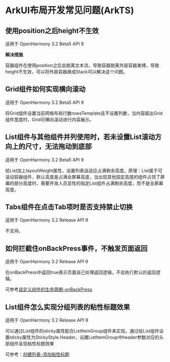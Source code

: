 # ArkUI布局开发常见问题(ArkTS)

## 使用position之后height不生效

适用于 OpenHarmony 3.2 Beta5  API 9

**解决措施**

容器组件在使用position之后会脱离文本流，导致容器脱离外层容器束缚，导致height不生效，可以将外层容器换成Stack可以解决这个问题。

## Grid组件如何实现横向滚动

适用于 OpenHarmony 3.2 Beta5  API 9

将Grid组件设置当前网格布局行数rowsTemplate且不设置列数，当内容超出Grid组件宽度时，Grid可横向滚动进行内容展示。

## List组件与其他组件并列使用时，若未设置List滚动方向上的尺寸，无法拖动到底部

适用于 OpenHarmony 3.2 Beta5  API 9

给List加上layoutWeight属性，设置列表自适应占满剩余高度。原理：List属于可滚动容器组件，默认高度是占满全屏幕高度，当出现其他固定高度的组件占领了屏幕的部分高度时，需要开发人员显性的指定List组件占满剩余高度，而不是全屏幕高度。

## Tabs组件在点击Tab项时是否支持禁止切换

适用于 OpenHarmony 3.2 Release  API 9

不支持。

## 如何拦截住onBackPress事件，不触发页面返回

适用于 OpenHarmony 3.2 Release  API 9

在onBackPress中返回true表示页面自己处理返回逻辑，不会执行默认的返回逻辑。

可参考[自定义组件的生命周期-onBackPress](../reference/arkui-ts/ts-custom-component-lifecycle.md#onbackpress)

## List组件怎么实现分组列表的粘性标题效果

适用于 OpenHarmony 3.2 Release  API 9

可以通过List组件的sticky属性配合ListItemGroup组件来实现。通过给List组件设置sticky属性为StickyStyle.Header，设置ListItemGroup中header参数对应的头部组件呈现粘性标题效果

可参考：[创建列表-添加粘性标题](../ui/arkts-layout-development-create-list.md#添加粘性标题)


